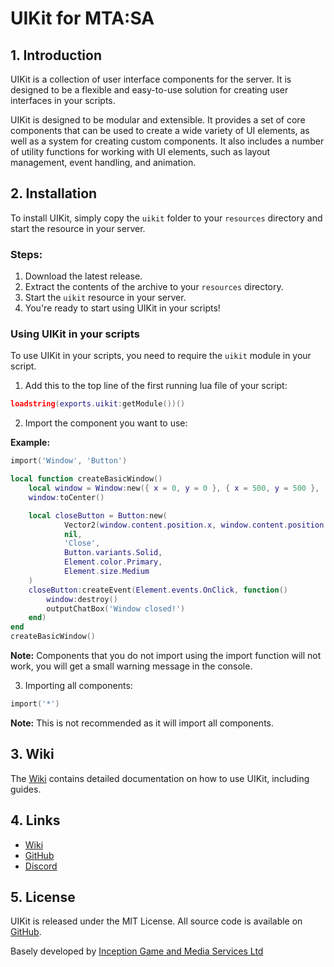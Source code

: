 # UIKit for MTA:SA

## 1. Introduction ##

UIKit is a collection of user interface components for the server. It is designed to be a flexible and easy-to-use
solution for creating user interfaces in your scripts.

UIKit is designed to be modular and extensible. It provides a set of core components that can be used to create a wide
variety of UI elements, as well as a system for creating custom components. It also includes a number of utility
functions
for working with UI elements, such as layout management, event handling, and animation.

## 2. Installation ##

To install UIKit, simply copy the `uikit` folder to your `resources` directory and start the resource in your server.

### Steps: ###

1. Download the latest release.
2. Extract the contents of the archive to your `resources` directory.
3. Start the `uikit` resource in your server.
4. You're ready to start using UIKit in your scripts!

### Using UIKit in your scripts ###

To use UIKit in your scripts, you need to require the `uikit` module in your script.

1. Add this to the top line of the first running lua file of your script:

```lua
loadstring(exports.uikit:getModule())()
```

2. Import the component you want to use:

**Example:**

```lua
import('Window', 'Button')

local function createBasicWindow()
    local window = Window:new({ x = 0, y = 0 }, { x = 500, y = 500 }, 'Basic Window')
    window:toCenter()

    local closeButton = Button:new(
            Vector2(window.content.position.x, window.content.position.y),
            nil,
            'Close',
            Button.variants.Solid,
            Element.color.Primary,
            Element.size.Medium
    )
    closeButton:createEvent(Element.events.OnClick, function()
        window:destroy()
        outputChatBox('Window closed!')
    end)
end
createBasicWindow()
```

**Note:** Components that you do not import using the import function will not work, you will get a small warning
message in the console.

3. Importing all components:

```lua
import('*')
```

**Note:** This is not recommended as it will import all components.

## 3. Wiki ##

The [Wiki](https://docs-uikit.gitbook.io/ui-kit) contains detailed documentation on how to use UIKit, including guides.

## 4. Links ##

* [Wiki](https://docs-uikit.gitbook.io/ui-kit)
* [GitHub](https://github.com/fresholia/uikit)
* [Discord](https://discord.gg/Psu56spwTs)

## 5. License ##

UIKit is released under the MIT License.
All source code is available on [GitHub](https://github.com/fresholia/uikit).

Basely developed by [Inception Game and Media Services Ltd](https://github.com/inceptionnet)